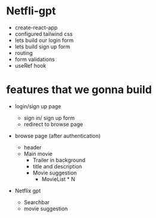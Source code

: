 # Netfli-gpt

- create-react-app
- configured tailwind css
- lets build our login form
- lets build sign up form
- routing
- form validations
- useRef hook

# features that we gonna build

- login/sign up page

  - sign in/ sign up form
  - redirect to browse page

- browse page (after authentication)

  - header
  - Main movie
    - Trailer in background
    - title and description
    - Movie suggestion
      - MovieList \* N

- Netflix gpt
  - Searchbar
  - movie suggestion
